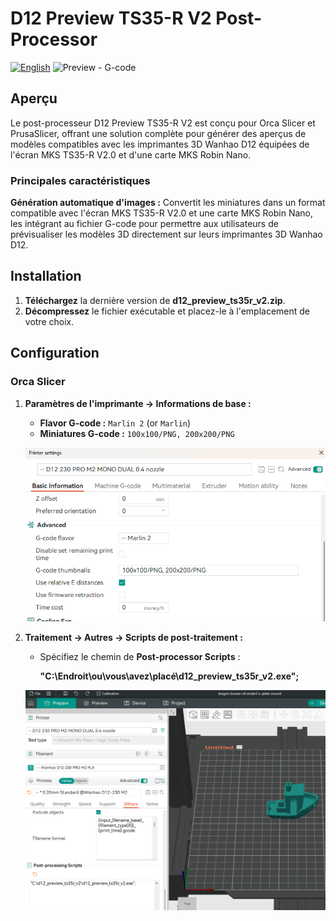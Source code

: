 # D12 Preview TS35-R V2 Post-Processor
[![English](https://img.shields.io/badge/language-english-blue)](README.md)
<img src="img/orca_slicer_0.jpg" alt="Preview - G-code" width="200">

## Aperçu

Le post-processeur D12 Preview TS35-R V2 est conçu pour Orca Slicer et PrusaSlicer, offrant une solution complète pour générer des aperçus de modèles compatibles avec les imprimantes 3D Wanhao D12 équipées de l'écran MKS TS35-R V2.0 et d'une carte MKS Robin Nano.

### Principales caractéristiques

**Génération automatique d'images :** Convertit les miniatures dans un format compatible avec l'écran MKS TS35-R V2.0 et une carte MKS Robin Nano, les intégrant au fichier G-code pour permettre aux utilisateurs de prévisualiser les modèles 3D directement sur leurs imprimantes 3D Wanhao D12.

## Installation

1. **Téléchargez** la dernière version de **d12_preview_ts35r_v2.zip**.
2. **Décompressez** le fichier exécutable et placez-le à l'emplacement de votre choix.

## Configuration

### Orca Slicer

1. **Paramètres de l'imprimante -> Informations de base :**
   - **Flavor G-code :** `Marlin 2` (or  `Marlin`)
   - **Miniatures G-code :** `100x100/PNG, 200x200/PNG`

    ![Orca Slicer - ](img/orca_slicer_1.png)

2. **Traitement -> Autres -> Scripts de post-traitement :**
   - Spécifiez le chemin de **Post-processor Scripts** :
 
     **"C:\Endroit\ou\vous\avez\placé\d12_preview_ts35r_v2.exe";**

    ![Orca Slicer - exécutable de post-traitement](img/orca_slicer_2.png)

